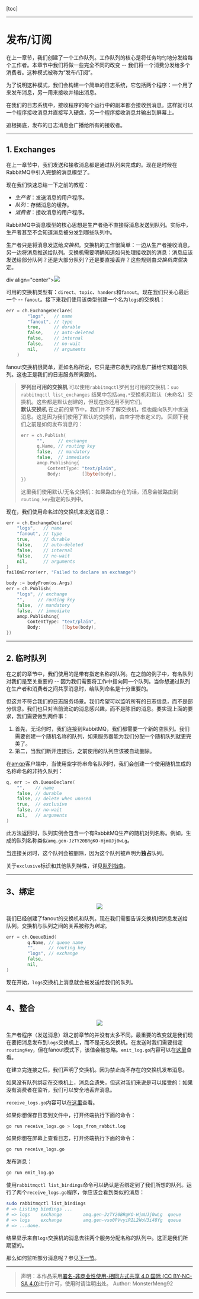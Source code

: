 [toc]  

---

# 发布/订阅  

在上一章节，我们创建了一个工作队列。工作队列的核心是将任务均匀地分发给每个工作者。本章节中我们将做一些完全不同的改变 -- 我们将一个消费分发给多个消费者。这种模式被称为“发布/订阅”。  

为了说明这种模式，我们会构建一个简单的日志系统，它包括两个程序：一个用了来发布消息，另一用来接收并输出消息。  

在我们的日志系统中，接收程序的每个运行中的副本都会接收到消息。这样就可以一个程序接收消息并直接写入硬盘，另一个程序接收消息并输出到屏幕上。  

追根揭底，发布的日志消息会广播给所有的接收者。  

---  

## 1. Exchanges  

在上一章节中，我们发送和接收消息都是通过队列来完成的。现在是时候在RabbitMQ中引入完整的消息模型了。  

现在我们快速总结一下之前的教程：  

- *生产者*：发送消息的用户程序。
- *队列*：存储消息的缓存。
- *消费者*：接收消息的用户程序。  

RabbitMQ中消息模型的核心思想是生产者绝不直接将消息发送到队列。实际中，生产者甚至不会知道消息被分发到哪些队列中。  

生产者只是将消息发送给*交换机*。交换机的工作很简单：一边从生产者接收消息，另一边将消息推送给队列。交换机需要明确知道如何处理接收到的消息：消息应该发送给部分队列？还是大部分队列？还是要直接丢弃？这些规则由*交换机类型*决定。  

div align="center"><img src="./../images/RabbitMQ/3/exchange.png"></div>  

可用的交换机类型有：`direct`、`topic`、`handers`和`fanout`。现在我们只关心最后一个 -- `fanout`。接下来我们使用该类型创建一个名为`logs`的交换机：  

```go
err = ch.ExchangeDeclare(
		"logs",   // name
		"fanout", // type
		true,     // durable
		false,    // auto-deleted
		false,    // internal
		false,    // no-wait
		nil,      // arguments
	)
```  

fanout交换机很简单，正如名称所说，它只是把它收到的信息广播给它知道的队列。这也正是我们的日志服务所需要的。  

> **罗列出可用的交换机**
> 可以使用`rabbitmqctl`罗列出可用的交换机：`suo rabbitmqctl list_exchanges`
> 结果中包括`amq.*`交换机和默认（未命名）交换机。这些都是默认创建的，但现在你还用不到它们。  
> **默认交换机**
> 在之前的章节中，我们并不了解交换机，但也能向队列中发送消息。这是因为我们使用了默认的交换机，由空字符串定义的。
> 回顾下我们之前是如何发布消息的：
> ```go
> err = ch.Publish(
>		"",     // exchange
>		q.Name, // routing key
>		false,  // mandatory
>		false,  // immediate
>		amqp.Publishing{
>			ContentType: "text/plain",
>			Body:        []byte(body),
>})
> ```
> 这里我们使用默认/无名交换机：如果路由存在的话，消息会被路由到`routing_key`指定的队列中。  

现在，我们使用命名过的交换机来发送消息：  

```go
err = ch.ExchangeDeclare(
	"logs",   // name
	"fanout", // type
	true,     // durable
	false,    // auto-deleted
	false,    // internal
	false,    // no-wait
	nil,      // arguments
)
failOnError(err, "Failed to declare an exchange")

body := bodyFrom(os.Args)
err = ch.Publish(
	"logs", // exchange
	"",     // routing key
	false,  // mandatory
	false,  // immediate
	amqp.Publishing{
		ContentType: "text/plain",
		Body:        []byte(body),
})
```  

---  

## 2. 临时队列  

在之前的章节中，我们使用的是带有指定名称的队列。在之前的例子中，有名队列对我们是至关重要的 -- 因为我们需要将工作中指向同一个队列。当你想通过队列在生产者和消费者之间共享消息时，给队列命名是十分重要的。  

但这并不符合我们的日志服务场景。我们希望可以监听所有的日志信息，而不是部分信息。我们也只对当前流动的消息感兴趣，而不是陈旧的消息。要实现上面的要求，我们需要做到两件事：  

1. 首先，无论何时，我们连接到RabbitMQ，我们都需要一个新的空队列。我们需要创建一个随机名称的队列，如果服务器能为我们分配一个随机队列就更完美了。
2. 第二，当我们断开连接后，之前使用的队列应该被自动删除。  

在[amqp](http://godoc.org/github.com/streadway/amqp)客户端中，当使用空字符串命名队列时，我们会创建一个使用随机生成的名称命名的非持久队列：  

```go
q, err := ch.QueueDeclare(
	"",    // name
	false, // durable
	false, // delete when unused
	true,  // exclusive
	false, // no-wait
	nil,   // arguments
)
```  

此方法返回时，队列实例会包含一个有RabbitMQ生产的随机对列名称。例如，生成的队列名称类似`amq.gen-JzTY20BRgKO-HjmUJj0wLg`。  

当连接关闭时，这个队列会被删除，因为这个队列被声明为**独占**队列。  

关于`exclusive`标识和其他队列特性，详见[队列指南](https://www.rabbitmq.com/tutorials/queues.html)。  

---  

## 3、绑定  

<div align="center"><img src="./../images/RabbitMQ/3/bindings.drawio.png"></div>  

我们已经创建了fanout的交换机和队列。现在我们需要告诉交换机把消息发送给队列。交换机与队列之间的关系被称为*绑定*。  

```go
err = ch.QueueBind(
		q.Name, // queue name
		"",     // routing key
		"logs", // exchange
		false,
		nil,
)
```  

现在开始，`logs`交换机上消息就会被发送给我们的队列。  

---  

## 4、整合  

<div align="center"><img src="./../images/RabbitMQ/3/together.drawio.png"></div>  

生产者程序（发送消息）跟之前章节的并没有太多不同。最重要的改变就是我们现在要把消息发布到`logs`交换机上，而不是无名交换机。在发送时我们需要指定`routingKey`，但在fanout模式下，该值会被忽略。`emit_log.go`内容可以在[这里](http://github.com/rabbitmq/rabbitmq-tutorials/blob/master/go/emit_log.go)查看。  

在建立完连接之后，我们声明了交换机。因为禁止向不存在的交换机发布消息。  

如果没有队列绑定在交换机上，消息会遗失，但这对我们来说是可以接受的：如果没有消费者在监听，我们可以安全地丢弃消息。  

`receive_logs.go`内容可以在[这里](https://github.com/rabbitmq/rabbitmq-tutorials/blob/master/go/receive_logs.go)查看。  

如果你想保存日志到文件中，打开终端执行下面的命令：  

```bash
go run receive_logs.go > logs_from_rabbit.log
```  

如果你想在屏幕上查看日志，打开终端执行下面的命令：  

```bash
go run receive_logs.go
```  

发布消息：  

```bash
go run emit_log.go
```  

使用`rabbitmqctl list_bindings`命令可以确认是否绑定到了我们所想的队列。运行了两个`receive_logs.go`程序，你应该会看到类似的消息：  

```bash
sudo rabbitmqctl list_bindings
# => Listing bindings ...
# => logs    exchange        amq.gen-JzTY20BRgKO-HjmUJj0wLg  queue           []
# => logs    exchange        amq.gen-vso0PVvyiRIL2WoV3i48Yg  queue           []
# => ...done.
```  

结果显示来自`logs`交换机的消息去往两个服务分配名称的队列中。这正是我们所期望的。  

那么如何监听部分消息呢？参见[下一节](4.md)。

---

> 声明：本作品采用[署名-非商业性使用-相同方式共享 4.0 国际 (CC BY-NC-SA 4.0)](https://creativecommons.org/licenses/by-nc-sa/4.0/deed.zh)进行许可，使用时请注明出处。 
> Author: MonsterMeng92

---  
